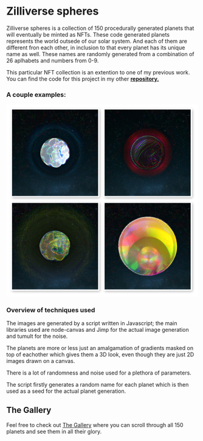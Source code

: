 # Zilliverse spheres

Zilliverse spheres is a collection of 150 procedurally generated planets that will eventually be minted as NFTs.
These code generated planets represents the world outsede of our solar system. And each of them are different fron each other, in inclusion to that every planet has its unique name as well. These names are randomly generated from a combination of 26 aplhabets and numbers from 0-9.

This particular NFT collection is an extention to one of my previous work.
You can find the code for this project in my other [**repository.**](https://github.com/masket-bask/planet-gen)

### A couple examples: 

![examples](./example2.png)


### Overview of techniques used
The images are generated by a script written in Javascript; the main libraries used are node-canvas and Jimp for the actual image generation and tumult for the noise.

The planets are more or less just an amalgamation of gradients masked on top of eachother which gives them a 3D look, even though they are just 2D images drawn on a canvas.

There is a lot of randomness and noise used for a plethora of parameters.

The script firstly generates a random name for each planet which is then used as a seed for the actual planet generation.

## The Gallery
Feel free to check out [The Gallery](./gallery/readme.md) where you can scroll through all 150 planets and see them in all their glory.
